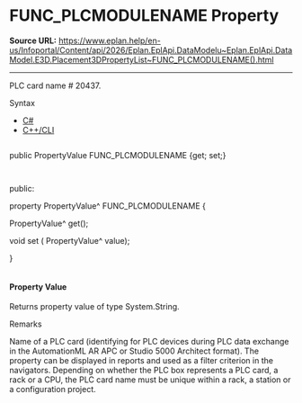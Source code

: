 # FUNC_PLCMODULENAME Property

**Source URL:** https://www.eplan.help/en-us/Infoportal/Content/api/2026/Eplan.EplApi.DataModelu~Eplan.EplApi.DataModel.E3D.Placement3DPropertyList~FUNC_PLCMODULENAME().html

---

PLC card name # 20437.

Syntax

- [C#](#i-syntax-CS)
- [C++/CLI](#i-syntax-CPP2005)

```
```
public PropertyValue FUNC_PLCMODULENAME {get; set;}
```
```

```
```
public:

property PropertyValue^ FUNC_PLCMODULENAME {

   PropertyValue^ get();

   void set (    PropertyValue^ value);

}
```
```

#### Property Value

Returns property value of type System.String.

Remarks

Name of a PLC card (identifying for PLC devices during PLC data exchange in the AutomationML AR APC or Studio 5000 Architect format). The property can be displayed in reports and used as a filter criterion in the navigators. Depending on whether the PLC box represents a PLC card, a rack or a CPU, the PLC card name must be unique within a rack, a station or a configuration project.

